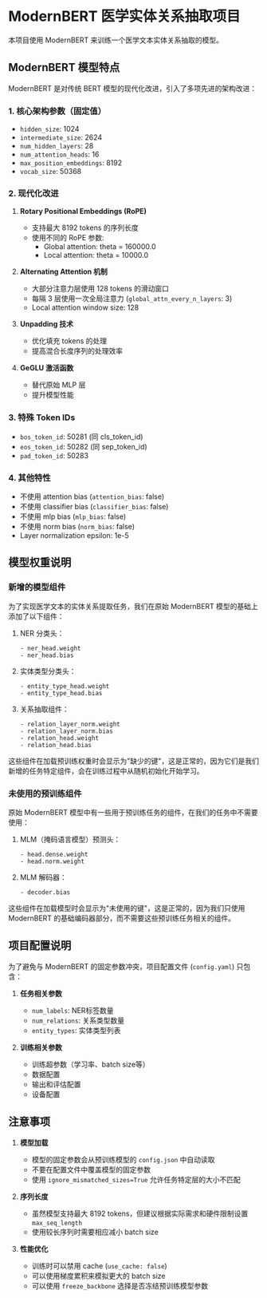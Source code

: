 # ModernBERT 医学实体关系抽取项目

本项目使用 ModernBERT 来训练一个医学文本实体关系抽取的模型。

## ModernBERT 模型特点

ModernBERT 是对传统 BERT 模型的现代化改进，引入了多项先进的架构改进：

### 1. 核心架构参数（固定值）
- `hidden_size`: 1024
- `intermediate_size`: 2624
- `num_hidden_layers`: 28
- `num_attention_heads`: 16
- `max_position_embeddings`: 8192
- `vocab_size`: 50368

### 2. 现代化改进
1. **Rotary Positional Embeddings (RoPE)**
   - 支持最大 8192 tokens 的序列长度
   - 使用不同的 RoPE 参数:
     - Global attention: theta = 160000.0
     - Local attention: theta = 10000.0

2. **Alternating Attention 机制**
   - 大部分注意力层使用 128 tokens 的滑动窗口
   - 每隔 3 层使用一次全局注意力 (`global_attn_every_n_layers`: 3)
   - Local attention window size: 128

3. **Unpadding 技术**
   - 优化填充 tokens 的处理
   - 提高混合长度序列的处理效率

4. **GeGLU 激活函数**
   - 替代原始 MLP 层
   - 提升模型性能

### 3. 特殊 Token IDs
- `bos_token_id`: 50281 (同 cls_token_id)
- `eos_token_id`: 50282 (同 sep_token_id)
- `pad_token_id`: 50283

### 4. 其他特性
- 不使用 attention bias (`attention_bias`: false)
- 不使用 classifier bias (`classifier_bias`: false)
- 不使用 mlp bias (`mlp_bias`: false)
- 不使用 norm bias (`norm_bias`: false)
- Layer normalization epsilon: 1e-5

## 模型权重说明

### 新增的模型组件

为了实现医学文本的实体关系提取任务，我们在原始 ModernBERT 模型的基础上添加了以下组件：

1. NER 分类头：
   ```
   - ner_head.weight
   - ner_head.bias
   ```

2. 实体类型分类头：
   ```
   - entity_type_head.weight
   - entity_type_head.bias
   ```

3. 关系抽取组件：
   ```
   - relation_layer_norm.weight
   - relation_layer_norm.bias
   - relation_head.weight
   - relation_head.bias
   ```

这些组件在加载预训练权重时会显示为"缺少的键"，这是正常的，因为它们是我们新增的任务特定组件，会在训练过程中从随机初始化开始学习。

### 未使用的预训练组件

原始 ModernBERT 模型中有一些用于预训练任务的组件，在我们的任务中不需要使用：

1. MLM（掩码语言模型）预测头：
   ```
   - head.dense.weight
   - head.norm.weight
   ```

2. MLM 解码器：
   ```
   - decoder.bias
   ```

这些组件在加载模型时会显示为"未使用的键"，这是正常的，因为我们只使用 ModernBERT 的基础编码器部分，而不需要这些预训练任务相关的组件。

## 项目配置说明

为了避免与 ModernBERT 的固定参数冲突，项目配置文件 (`config.yaml`) 只包含：

1. **任务相关参数**
   - `num_labels`: NER标签数量
   - `num_relations`: 关系类型数量
   - `entity_types`: 实体类型列表

2. **训练相关参数**
   - 训练超参数（学习率、batch size等）
   - 数据配置
   - 输出和评估配置
   - 设备配置

## 注意事项

1. **模型加载**
   - 模型的固定参数会从预训练模型的 `config.json` 中自动读取
   - 不要在配置文件中覆盖模型的固定参数
   - 使用 `ignore_mismatched_sizes=True` 允许任务特定层的大小不匹配

2. **序列长度**
   - 虽然模型支持最大 8192 tokens，但建议根据实际需求和硬件限制设置 `max_seq_length`
   - 使用较长序列时需要相应减小 batch size

3. **性能优化**
   - 训练时可以禁用 cache (`use_cache: false`)
   - 可以使用梯度累积来模拟更大的 batch size
   - 可以使用 `freeze_backbone` 选择是否冻结预训练模型参数
